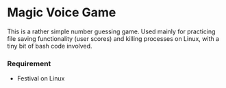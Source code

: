 # Magic Voice Game
This is a rather simple number guessing game. Used mainly for practicing file saving functionality (user scores) and killing processes on Linux, with a tiny bit of bash code involved.

### Requirement
* Festival on Linux
